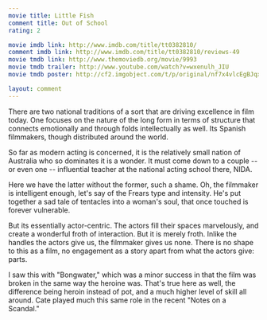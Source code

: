 ```yaml
---
movie title: Little Fish
comment title: Out of School
rating: 2

movie imdb link: http://www.imdb.com/title/tt0382810/
comment imdb link: http://www.imdb.com/title/tt0382810/reviews-49
movie tmdb link: http://www.themoviedb.org/movie/9993
movie tmdb trailer: http://www.youtube.com/watch?v=wxenulh_JIU
movie tmdb poster: http://cf2.imgobject.com/t/p/original/nf7x4vlcEgBJqxCNdhveX9DPs17.jpg

layout: comment
---
```


There are two national traditions of a sort that are driving excellence in film today. One focuses on the nature of the long form in terms of structure that connects emotionally and through folds intellectually as well. Its Spanish filmmakers, though distributed around the world.

So far as modern acting is concerned, it is the relatively small nation of Australia who so dominates it is a wonder. It must come down to a couple -- or even one -- influential teacher at the national acting school there, NIDA.

Here we have the latter without the former, such a shame. Oh, the filmmaker is intelligent enough, let's say of the Frears type and intensity. He's put together a sad tale of tentacles into a woman's soul, that once touched is forever vulnerable.

But its essentially actor-centric. The actors fill their spaces marvelously, and create a wonderful froth of interaction. But it is merely froth. Inlike the handles the actors give us, the filmmaker gives us none. There is no shape to this as a film, no engagement as a story apart from what the actors give: parts.

I saw this with "Bongwater," which was a minor success in that the film was broken in the same way the heroine was. That's true here as well, the difference being heroin instead of pot, and a much higher level of skill all around. Cate played much this same role in the recent "Notes on a Scandal."